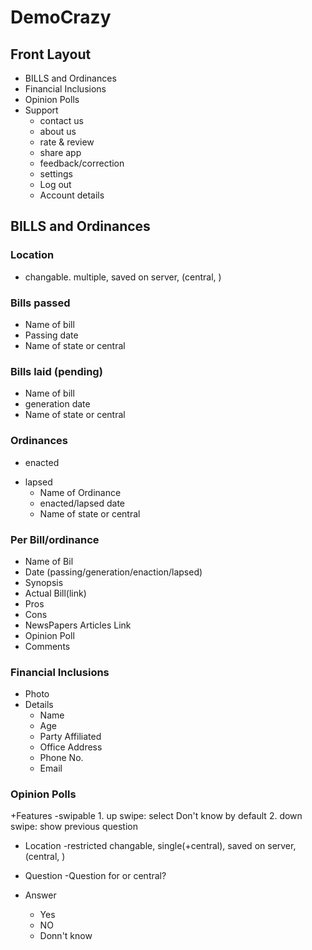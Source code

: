 # DemoCrazy 

## Front Layout

- BILLS and Ordinances
- Financial Inclusions
- Opinion Polls
- Support
     - contact us
     - about us
     - rate & review
     - share app
     - feedback/correction
     - settings
     - Log out
     - Account details

## BILLS and Ordinances
 
### Location
  - changable. multiple, saved on server, (central, <name of state>)
 
### Bills passed
  - Name of bill
  - Passing date
  - Name of state or central
  
### Bills laid (pending)
  - Name of bill
  - generation date
  - Name of state or central

### Ordinances
 - enacted
 + lapsed
      - Name of Ordinance
      - enacted/lapsed date
      - Name of state or central

### Per Bill/ordinance
  - Name of Bil
  - Date (passing/generation/enaction/lapsed)
  - Synopsis
  - Actual Bill(link)
  - Pros
  - Cons
  - NewsPapers Articles Link
  - Opinion Poll
  - Comments

### Financial Inclusions

+ Photo
+ Details
  - Name
  - Age
  - Party Affiliated
  - Office Address
  - Phone No.
  - Email
  
  
### Opinion Polls
    
+Features
   -swipable 
       1. up swipe: select Don't know by default
       2. down swipe: show previous question
+ Location
   -restricted changable, single(+central), saved on server, (central, <name of state>)
     
+ Question
    -Question for <name of state> or central?
     
+ Answer
     - Yes
     - NO
     - Donn't know

